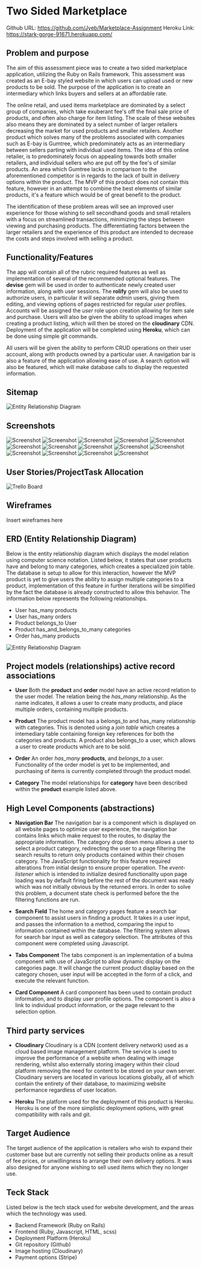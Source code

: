 # Two Sided Marketplace 

Github URL: https://github.com/Jyeb/Marketplace-Assignment
Heroku Link: https://stark-gorge-91671.herokuapp.com/

## Problem and purpose

The aim of this assessment piece was to create a two sided marketplace application, utilizing the Ruby on Rails framework. This assessment was created as an E-bay styled website in which users can upload used or new products to be sold. The purpose of the application is to create an intermediary which links buyers and sellers at an affordable rate. 

The online retail, and used items marketplace are dominated by a select group of companies, which take exuberant fee's off the final sale price of products, and often also charge for item listing. The scale of these websites also means they are dominated by a select number of larger retailers decreasing the market for used products and smaller retailers. Another product which solves many of the problems associated with companies such as E-bay is Gumtree, which predominately acts as an intermediary between sellers parting with individual used items. 
The idea of this online retailer, is to predominately focus on appealing towards both smaller retailers, and individual sellers who are put off by the fee's of similar products. An area which Gumtree lacks in comparison to the aforementioned competitor is in regards to the lack of built in delivery options within the product. The MVP of this product does not contain this feature, however in an attempt to combine the best elements of similar products, it's a feature which would be of great benefit to the product. 

The identification of these problem areas will see an improved  user experience for those wishing to sell secondhand goods and small retailers with a focus on streamlined transactions, minimizing the steps between viewing and purchasing products. The differentiating factors between the larger retailers and the experience of this product are intended to decrease the costs and steps involved with selling a product.

## Functionality/Features

The app will contain all of the rubric required features as well as implementation of several of the recommended optional features. The **devise** gem will be used in order to authenticate newly created user information, along with user sessions.  The **rolify** gem will also be used to authorize users, in particular it will separate *admin* users, giving them editing, and viewing options of pages restricted for regular *user* profiles. Accounts will be assigned the *user* role upon creation allowing for item sale and purchase. 
 Users will also be given the ability to upload images when creating a product listing, which will then be stored on the **cloudinary** CDN. Deployment of the application will be completed using **Heroku**, which can be done using simple git commands. 

 All users will be given the ability to perform CRUD operations on their user account, along with products owned by a particular user. A navigation bar is also a feature of the application allowing ease of use. A search option will also be featured, which will make database calls to display the requested information.  

## Sitemap

![Entity Relationship Diagram](https://github.com/Jyeb/Marketplace-Assignment/blob/master/docs/Sitemap.png)

## Screenshots

![Screenshot](https://github.com/Jyeb/Marketplace-Assignment/blob/master/docs/Website-walkthrough1.png)
![Screenshot](https://github.com/Jyeb/Marketplace-Assignment/blob/master/docs/Website-walkthrough2.png)
![Screenshot](https://github.com/Jyeb/Marketplace-Assignment/blob/master/docs/Website-walkthrough3.png)
![Screenshot](https://github.com/Jyeb/Marketplace-Assignment/blob/master/docs/Website-walkthrough4.png)
![Screenshot](https://github.com/Jyeb/Marketplace-Assignment/blob/master/docs/Website-walkthrough5.png)
![Screenshot](https://github.com/Jyeb/Marketplace-Assignment/blob/master/docs/Website-walkthrough5.png)
![Screenshot](https://github.com/Jyeb/Marketplace-Assignment/blob/master/docs/Website-walkthrough6.png)
![Screenshot](https://github.com/Jyeb/Marketplace-Assignment/blob/master/docs/Website-walkthrough7.png)
![Screenshot](https://github.com/Jyeb/Marketplace-Assignment/blob/master/docs/Website-walkthrough8.png)
![Screenshot](https://github.com/Jyeb/Marketplace-Assignment/blob/master/docs/Website-walkthrough9.png)
![Screenshot](https://github.com/Jyeb/Marketplace-Assignment/blob/master/docs/Website-walkthrough10.png)
![Screenshot](https://github.com/Jyeb/Marketplace-Assignment/blob/master/docs/Website-walkthrough11.png)
![Screenshot](https://github.com/Jyeb/Marketplace-Assignment/blob/master/docs/Website-walkthrough12.png)
![Screenshot](https://github.com/Jyeb/Marketplace-Assignment/blob/master/docs/Website-walkthrough13.png)

## User Stories/ProjectTask Allocation

![Trello Board](https://github.com/Jyeb/Marketplace-Assignment/blob/master/docs/userstories-tasks.png)
## Wireframes

Insert wireframes here

## ERD (Entity Relationship Diagram)

Below is the entity relationship diagram which displays the model relation using computer science notation. Listed below, it states that user products have and belong to many categories, which creates a specialized join table. The database is setup to allow for this interaction, however the MVP product is yet to give users the ability to assign multiple categories to a product, implementation of this feature in further iterations will be simplified by the fact the database is already constructed to allow this behavior. 
The information below represents the following relationships.
  * User has_many products
  * User has_many orders
  * Product belongs_to User
  * Product has_and_belongs_to_many categories
  * Order has_many products

![Entity Relationship Diagram](https://github.com/Jyeb/Marketplace-Assignment/blob/master/docs/MarketPlaceERD.png)
## Project models (relationships) active record associations

  * **User** 
	Both the **product** and **order** model have an active record relation to the user model. The relation being the *has_many* relationship. As the name indicates, it allows a user to create many products, and place multiple orders, containing multiple products.  
	
  * **Product**
The product model has a belongs_to and has_many relationship with categories. This is denoted using a *join table* which creates a intemediary table containing foreign key references for both the categories and products. A product also belongs_to a user, which allows a user to create products which are to be sold. 
 
  * **Order**
An order *has_many* **products**, and *belongs_to* a user. Functionality of the order model is yet to be implemented, and purchasing of items is currently completed through the product model. 

  * **Category**
The model relationships for **category** have been described within the **product** example listed above. 

## High Level Components (abstractions)

  * **Navigation Bar**
    The navigation bar is a component which is displayed on all website pages to optimize user experience, the navigation bar contains links which make request to the routes, to display the appropriate information. The category drop down menu allows a user to select a product category, redirecting the user to a page filtering the search results to return only products contained within their chosen category. The JavaScript functionality for this feature required alterations from initial design to ensure proper operation. The *event-listener* which is intended to initialize desired functionality upon page loading was by default firing before the rest of the document was ready which was not initially obvious by the returned errors. In order to solve this problem, a document state check is performed before the the filtering functions are run. 
 
   * **Search Field**
 The home and category pages feature a search bar component to assist users in finding a product. It takes in a user input, and passes the information to a method, comparing the input to information contained within the database. The filtering system allows for search bar input as well as category selection. The attributes of this component were completed using Javascript. 
 
   * **Tabs Component**
  The tabs component is an implementation of a bulma component with use of JavaScript to allow dynamic display on the categories page. It will change the current product display based on the category chosen, user input will be accepted in the form of a click, and execute the relevant function. 
   
  * **Card Component**
A card component has been used to contain product information, and to display user profile options. The component is also a link to individual product information, or the page relevant to the selection option. 


## Third party services

  * **Cloudinary**
Cloudinary is a CDN (content delivery network) used as a cloud based image management platform. The service is used to improve the performance of a website when dealing with image rendering, whilst also externally storing imagery within their cloud platform removing the need for content to be stored on your own server. Cloudinary servers are located in various locations globally, all of which contain the entirety of their database, to maximizing website performance regardless of user location.

  *  **Heroku**
  The platform used for the deployment of this product is Heroku. Heroku is one of the more simplistic deployment options, with great compatibility with rails and git.


## Target Audience 

The target audience of the application is retailers who wish to expand their customer base but are currently not selling their products online as a result of fee prices, or unwillingness to arrange their own delivery options. It was also designed for anyone wishing to sell used items which they no longer use. 

## Teck Stack

Listed below is the tech stack used for website development, and the areas which the technology was used.
  * Backend Framework (Ruby on Rails)
  * Frontend (Ruby, Javascript, HTML,  scss)
  * Deployment Platform (Heroku) 
  * Git repository (Github) 
  * Image hosting (Cloudinary) 
  * Payment options (Stripe)
   

